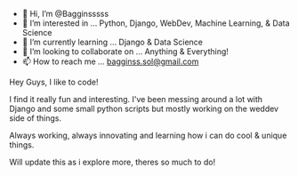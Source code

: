 - 👋 Hi, I’m @Bagginsssss
- 👀 I’m interested in ... Python, Django, WebDev, Machine Learning, & Data Science
- 🌱 I’m currently learning ... Django & Data Science
- 💞️ I’m looking to collaborate on ... Anything & Everything! 
- 📫 How to reach me ... bagginss.sol@gmail.com

Hey Guys, I like to code! 

  I find it really fun and interesting. I've been messing around a lot with Django and some small python scripts but mostly working on the weddev side
  of things. 
  
  Always working, always innovating and learning how i can do cool & unique things.
  
  Will update this as i explore more, theres so much to do!
